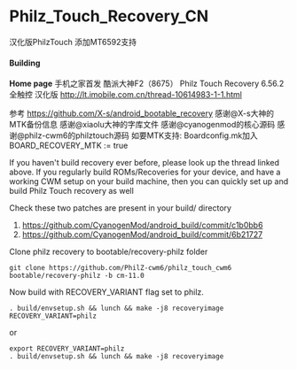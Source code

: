 Philz_Touch_Recovery_CN
=======================

汉化版PhilzTouch 添加MT6592支持
#### Building
__Home page__
手机之家首发 酷派大神F2（8675） Philz Touch Recovery 6.56.2 全触控 汉化版
http://lt.imobile.com.cn/thread-10614983-1-1.html


参考 https://github.com/X-s/android_bootable_recovery
感谢@X-s大神的MTK备份信息 感谢@xiaolu大神的字库文件 感谢@cyanogenmod的核心源码 感谢@philz-cwm6的philztouch源码
如要MTK支持:
Boardconfig.mk加入
BOARD_RECOVERY_MTK := true


If you haven't build recovery ever before, please look up the thread linked above.
If you regularly build ROMs/Recoveries for your device, and have a working CWM setup
on your build machine, then you can quickly set up and build Philz Touch recovery as well

Check these two patches are present in your build/ directory
   1. https://github.com/CyanogenMod/android_build/commit/c1b0bb6
   2. https://github.com/CyanogenMod/android_build/commit/6b21727

Clone philz recovery to bootable/recovery-philz folder

    git clone https://github.com/PhilZ-cwm6/philz_touch_cwm6 bootable/recovery-philz -b cm-11.0

Now build with RECOVERY_VARIANT flag set to philz.

    . build/envsetup.sh && lunch && make -j8 recoveryimage RECOVERY_VARIANT=philz

or

    export RECOVERY_VARIANT=philz
    . build/envsetup.sh && lunch && make -j8 recoveryimage

